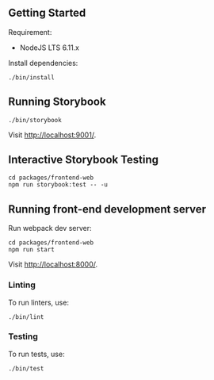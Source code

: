 ## Getting Started

Requirement:

- NodeJS LTS 6.11.x

Install dependencies:

```
./bin/install
```

## Running Storybook

```
./bin/storybook
```

Visit [http://localhost:9001/](http://localhost:9001/).

## Interactive Storybook Testing

```
cd packages/frontend-web
npm run storybook:test -- -u
```

## Running front-end development server

Run webpack dev server:

```
cd packages/frontend-web
npm run start
```

Visit [http://localhost:8000/](http://localhost:8000/).

### Linting

To run linters, use:

```
./bin/lint
```

### Testing

To run tests, use:

```
./bin/test
```
